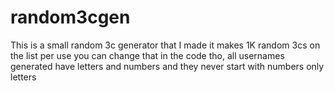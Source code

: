 # random3cgen
This is a small random 3c generator that I made it makes 1K random 3cs on the list per use you can change that in the code tho, all usernames generated have letters and numbers and they never start with numbers only letters
